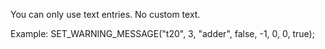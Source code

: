 You can only use text entries. No custom text.

Example: SET_WARNING_MESSAGE("t20", 3, "adder", false, -1, 0, 0, true);